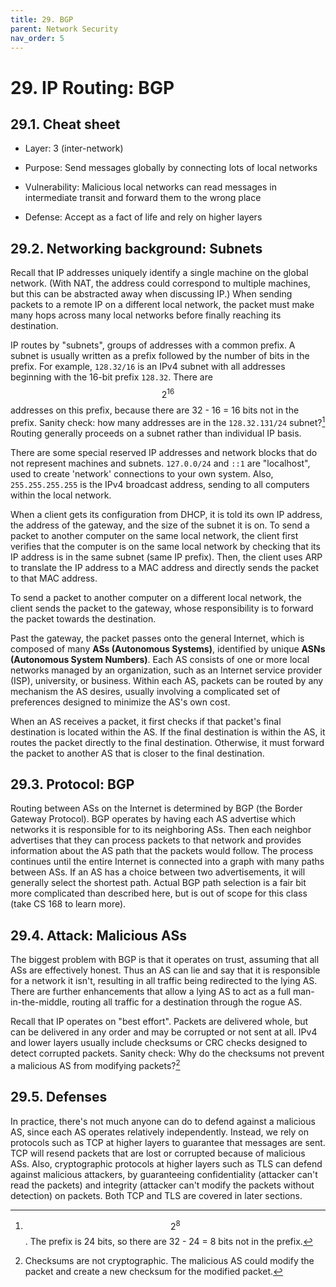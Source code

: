 ```yaml
---
title: 29. BGP
parent: Network Security
nav_order: 5
---
```


# 29. IP Routing: BGP

## 29.1. Cheat sheet

- Layer: 3 (inter-network)

- Purpose: Send messages globally by connecting lots of local networks

- Vulnerability: Malicious local networks can read messages in intermediate
  transit and forward them to the wrong place

- Defense: Accept as a fact of life and rely on higher layers

## 29.2. Networking background: Subnets

Recall that IP addresses uniquely identify a single machine on the global
network. (With NAT, the address could correspond to multiple machines, but this
can be abstracted away when discussing IP.) When sending packets to a remote IP
on a different local network, the packet must make many hops across many local
networks before finally reaching its destination.

IP routes by "subnets", groups of addresses with a common prefix. A subnet is
usually written as a prefix followed by the number of bits in the prefix. For
example, `128.32/16` is an IPv4 subnet with all addresses beginning with the
16-bit prefix `128.32`. There are $$2^{16}$$ addresses on this prefix, because
there are 32 - 16 = 16 bits not in the prefix. Sanity check: how many addresses
are in the `128.32.131/24` subnet?[^1] Routing generally proceeds on a subnet
rather than individual IP basis.

There are some special reserved IP addresses and network blocks that do not
represent machines and subnets. `127.0.0/24` and `::1` are "localhost", used to
create 'network' connections to your own system. Also, `255.255.255.255` is the
IPv4 broadcast address, sending to all computers within the local network.

When a client gets its configuration from DHCP, it is told its own IP address,
the address of the gateway, and the size of the subnet it is on. To send a
packet to another computer on the same local network, the client first verifies
that the computer is on the same local network by checking that its IP address
is in the same subnet (same IP prefix). Then, the client uses ARP to translate
the IP address to a MAC address and directly sends the packet to that MAC
address.

To send a packet to another computer on a different local network, the client
sends the packet to the gateway, whose responsibility is to forward the packet
towards the destination.

Past the gateway, the packet passes onto the general Internet, which is composed
of many **ASs (Autonomous Systems)**, identified by unique **ASNs (Autonomous
System Numbers)**. Each AS consists of one or more local networks managed by an
organization, such as an Internet service provider (ISP), university, or
business. Within each AS, packets can be routed by any mechanism the AS desires,
usually involving a complicated set of preferences designed to minimize the AS's
own cost.

When an AS receives a packet, it first checks if that packet's final destination
is located within the AS. If the final destination is within the AS, it routes
the packet directly to the final destination. Otherwise, it must forward the
packet to another AS that is closer to the final destination.

## 29.3. Protocol: BGP

Routing between ASs on the Internet is determined by BGP (the Border Gateway
Protocol). BGP operates by having each AS advertise which networks it is
responsible for to its neighboring ASs. Then each neighbor advertises that they
can process packets to that network and provides information about the AS path
that the packets would follow. The process continues until the entire Internet
is connected into a graph with many paths between ASs. If an AS has a choice
between two advertisements, it will generally select the shortest path. Actual
BGP path selection is a fair bit more complicated than described here, but is
out of scope for this class (take CS 168 to learn more).

## 29.4. Attack: Malicious ASs

The biggest problem with BGP is that it operates on trust, assuming that all ASs
are effectively honest. Thus an AS can lie and say that it is responsible for a
network it isn't, resulting in all traffic being redirected to the lying AS.
There are further enhancements that allow a lying AS to act as a full
man-in-the-middle, routing all traffic for a destination through the rogue AS.

Recall that IP operates on "best effort". Packets are delivered whole, but can
be delivered in any order and may be corrupted or not sent at all. IPv4 and
lower layers usually include checksums or CRC checks designed to detect
corrupted packets. Sanity check: Why do the checksums not prevent a malicious AS
from modifying packets?[^2]

## 29.5. Defenses

In practice, there's not much anyone can do to defend against a malicious AS,
since each AS operates relatively independently. Instead, we rely on protocols
such as TCP at higher layers to guarantee that messages are sent. TCP will
resend packets that are lost or corrupted because of malicious ASs. Also,
cryptographic protocols at higher layers such as TLS can defend against
malicious attackers, by guaranteeing confidentiality (attacker can't read the
packets) and integrity (attacker can't modify the packets without detection) on
packets. Both TCP and TLS are covered in later sections.

[^1]:
    $$2^8$$. The prefix is 24 bits, so there are 32 - 24 = 8 bits not in the
    prefix.

[^2]:
    Checksums are not cryptographic. The malicious AS could modify the packet
    and create a new checksum for the modified packet.
